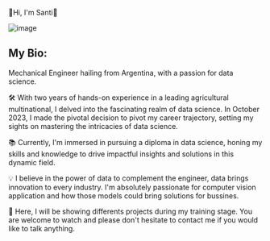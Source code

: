 👋Hi, I'm Santi👋

![image](https://github.com/Santi-H-98/Santi-H-98/assets/147663147/f35000d7-e7f7-4d8e-b3ef-b2027966d2b2.resize(100,50))

## My Bio:
Mechanical Engineer hailing from Argentina, with a passion for data science.

🛠️ With two years of hands-on experience in a leading agricultural multinational, I delved into the fascinating realm of data science. In October 2023, I made the pivotal decision to pivot my career trajectory, setting my sights on mastering the intricacies of data science.

📚 Currently, I'm immersed in pursuing a diploma in data science, honing my skills and knowledge to drive impactful insights and solutions in this dynamic field.

💡 I believe in the power of data to complement the engineer, data brings innovation to every industry. I'm absolutely passionate for computer vision application and how those models could bring solutions for bussines.

🌱 Here, I will be showing differents projects during my training stage. You are welcome to watch and please don't hesitate to contact me if you would like to talk anything.
